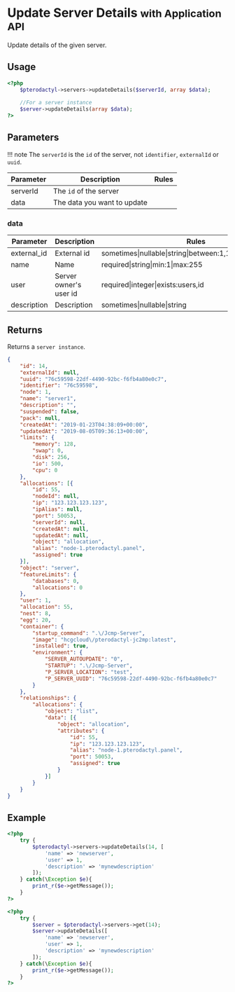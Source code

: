 # Update Server Details <small>with Application API</small>
Update details of the given server.

## Usage
``` php
<?php
	$pterodactyl->servers->updateDetails($serverId, array $data);
	
	//For a server instance
	$server->updateDetails(array $data);
?>
```

## Parameters

!!! note
    The `serverId` is the `id` of the server, not `identifier`, `externalId` or `uuid`.

| Parameter | Description | Rules |
| - | - | - |
| serverId | The `id` of the server | |
| data | The data you want to update | |

### data
| Parameter | Description | Rules |
| - | - | - |
| external_id | External id | sometimes&#124;nullable&#124;string&#124;between:1,191&#124;unique:servers |
| name | Name | required&#124;string&#124;min:1&#124;max:255 |
| user | Server owner's user id | required&#124;integer&#124;exists:users,id |
| description | Description | sometimes&#124;nullable&#124;string |

## Returns

Returns a `server instance`.

``` json
{
	"id": 14,
	"externalId": null,
	"uuid": "76c59598-22df-4490-92bc-f6fb4a80e0c7",
	"identifier": "76c59598",
	"node": 1,
	"name": "server1",
	"description": "",
	"suspended": false,
	"pack": null,
	"createdAt": "2019-01-23T04:38:09+00:00",
	"updatedAt": "2019-08-05T09:36:13+00:00",
	"limits": {
		"memory": 128,
		"swap": 0,
		"disk": 256,
		"io": 500,
		"cpu": 0
	},
	"allocations": [{
		"id": 55,
		"nodeId": null,
		"ip": "123.123.123.123",
		"ipAlias": null,
		"port": 50053,
		"serverId": null,
		"createdAt": null,
		"updatedAt": null,
		"object": "allocation",
		"alias": "node-1.pterodactyl.panel",
		"assigned": true
	}],
	"object": "server",
	"featureLimits": {
		"databases": 0,
		"allocations": 0
	},
	"user": 1,
	"allocation": 55,
	"nest": 8,
	"egg": 20,
	"container": {
		"startup_command": ".\/Jcmp-Server",
		"image": "hcgcloud\/pterodactyl-jc2mp:latest",
		"installed": true,
		"environment": {
			"SERVER_AUTOUPDATE": "0",
			"STARTUP": ".\/Jcmp-Server",
			"P_SERVER_LOCATION": "test",
			"P_SERVER_UUID": "76c59598-22df-4490-92bc-f6fb4a80e0c7"
		}
	},
	"relationships": {
		"allocations": {
			"object": "list",
			"data": [{
				"object": "allocation",
				"attributes": {
					"id": 55,
					"ip": "123.123.123.123",
					"alias": "node-1.pterodactyl.panel",
					"port": 50053,
					"assigned": true
				}
			}]
		}
	}
}
```

## Example

``` php
<?php
	try {
		$pterodactyl->servers->updateDetails(14, [
			'name' => 'newserver',
			'user' => 1,
			'description' => 'mynewdescription'
		]);
	} catch(\Exception $e){
		print_r($e->getMessage());
	}
?>
```

``` php
<?php
	try {
		$server = $pterodactyl->servers->get(14);
		$server->updateDetails([
			'name' => 'newserver',
			'user' => 1,
			'description' => 'mynewdescription'
		]);
	} catch(\Exception $e){
		print_r($e->getMessage());
	}
?>
```